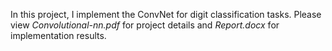 In this project, I implement the ConvNet for digit classification tasks. Please view *Convolutional-nn.pdf* for project details and *Report.docx* for implementation results.
